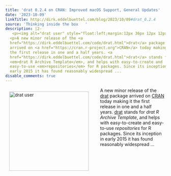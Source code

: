 ```yaml
---
title: 'drat 0.2.4 on CRAN: Improved macOS Support, General Updates'
date: '2023-10-09'
linkTitle: http://dirk.eddelbuettel.com/blog/2023/10/09#drat_0.2.4
source: 'Thinking inside the box   '
description: |2-
   <p><img alt="drat user" style="float:left;margin:12px 36px 12px 12px;" width="250" src="http://i.imgur.com/dXKsSSK.jpg"/></p>
  <p>A new minor release of the <a
  href="https://dirk.eddelbuettel.com/code/drat.html">drat</a> package
  arrived on <a href="https://cran.r-project.org">CRAN</a> today making it
  the first release in one and a half years. <a
  href="https://dirk.eddelbuettel.com/code/drat.html">drat</a> stands for
  <em>drat R Archive Template</em>, and helps with easy-to-create and
  easy-to-use <em>repositories</em> for R packages. Since its inception in
  early 2015 it has found reasonably widespread ...
disable_comments: true
---
```

 <p><img alt="drat user" style="float:left;margin:12px 36px 12px 12px;" width="250" src="http://i.imgur.com/dXKsSSK.jpg"/></p>
<p>A new minor release of the <a
href="https://dirk.eddelbuettel.com/code/drat.html">drat</a> package
arrived on <a href="https://cran.r-project.org">CRAN</a> today making it
the first release in one and a half years. <a
href="https://dirk.eddelbuettel.com/code/drat.html">drat</a> stands for
<em>drat R Archive Template</em>, and helps with easy-to-create and
easy-to-use <em>repositories</em> for R packages. Since its inception in
early 2015 it has found reasonably widespread ...